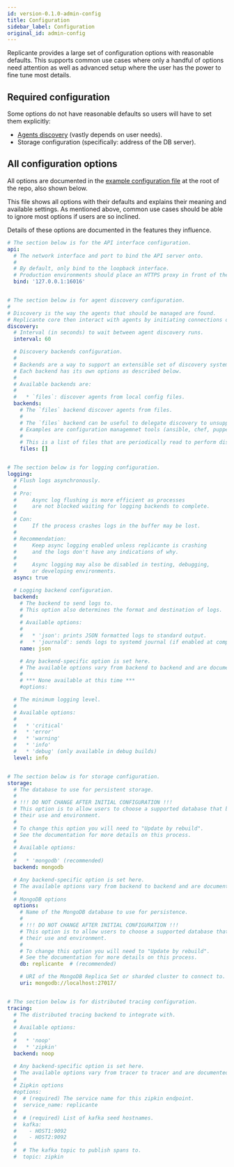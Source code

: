 ```yaml
---
id: version-0.1.0-admin-config
title: Configuration
sidebar_label: Configuration
original_id: admin-config
---
```


Replicante provides a large set of configuration options with reasonable defaults.
This supports common use cases where only a handful of options need attention
as well as advanced setup where the user has the power to fine tune most details.


## Required configuration
Some options do not have reasonable defaults so users will have to set them explicitly:

  * [Agents discovery](features-discovery.md) (vastly depends on user needs).
  * Storage configuration (specifically: address of the DB server).


## All configuration options
All options are documented in the
[example configuration file](https://github.com/replicante-io/replicante/blob/master/replicante.example.yaml)
at the root of the repo, also shown below.

This file shows all options with their defaults and explains their meaning and available settings.
As mentioned above, common use cases should be able to ignore most options if users are so inclined.

Details of these options are documented in the features they influence.

```yaml
# The section below is for the API interface configuration.
api:
  # The network interface and port to bind the API server onto.
  #
  # By default, only bind to the loopback interface.
  # Production environments should place an HTTPS proxy in front of the API.
  bind: '127.0.0.1:16016'


# The section below is for agent discovery configuration.
#
# Discovery is the way the agents that should be managed are found.
# Replicante core then interact with agents by initiating connections out to them.
discovery:
  # Interval (in seconds) to wait between agent discovery runs.
  interval: 60

  # Discovery backends configuration.
  #
  # Backends are a way to support an extensible set of discovery systems.
  # Each backend has its own options as described below.
  #
  # Available backends are:
  #
  #   * `files`: discover agents from local config files.
  backends:
    # The `files` backend discover agents from files.
    #
    # The `files` backend can be useful to delegate discovery to unsupported systems.
    # Examples are configuration managemnet tools (ansible, chef, puppet, ...).
    #
    # This is a list of files that are periodically read to perform discovery.
    files: []


# The section below is for logging configuration.
logging:
  # Flush logs asynchronously.
  #
  # Pro:
  #     Async log flushing is more efficient as processes
  #     are not blocked waiting for logging backends to complete.
  #
  # Con:
  #     If the process crashes logs in the buffer may be lost.
  #
  # Recommendation:
  #     Keep async logging enabled unless replicante is crashing
  #     and the logs don't have any indications of why.
  #
  #     Async logging may also be disabled in testing, debugging,
  #     or developing environments.
  async: true

  # Logging backend configuration.
  backend:
    # The backend to send logs to.
    # This option also determines the format and destination of logs.
    #
    # Available options:
    #
    #   * 'json': prints JSON formatted logs to standard output.
    #   * 'journald': sends logs to systemd journal (if enabled at compile time).
    name: json

    # Any backend-specific option is set here.
    # The available options vary from backend to backend and are documented below.
    #
    # *** None available at this time ***
    #options:

  # The minimum logging level.
  #
  # Available options:
  #
  #   * 'critical'
  #   * 'error'
  #   * 'warning'
  #   * 'info'
  #   * 'debug' (only available in debug builds)
  level: info


# The section below is for storage configuration.
storage:
  # The database to use for persistent storage.
  #
  # !!! DO NOT CHANGE AFTER INITIAL CONFIGURATION !!!
  # This option is to allow users to choose a supported database that best fits
  # their use and environment.
  #
  # To change this option you will need to "Update by rebuild".
  # See the documentation for more details on this process.
  #
  # Available options:
  #
  #   * 'mongodb' (recommended)
  backend: mongodb

  # Any backend-specific option is set here.
  # The available options vary from backend to backend and are documented below.
  #
  # MongoDB options
  options:
    # Name of the MongoDB database to use for persistence.
    #
    # !!! DO NOT CHANGE AFTER INITIAL CONFIGURATION !!!
    # This option is to allow users to choose a supported database that best fits
    # their use and environment.
    #
    # To change this option you will need to "Update by rebuild".
    # See the documentation for more details on this process.
    db: replicante  # (recommended)

    # URI of the MongoDB Replica Set or sharded cluster to connect to.
    uri: mongodb://localhost:27017/


# The section below is for distributed tracing configuration.
tracing:
  # The distributed tracing backend to integrate with.
  #
  # Available options:
  #
  #   * 'noop'
  #   * 'zipkin'
  backend: noop

  # Any backend-specific option is set here.
  # The available options vary from tracer to tracer and are documented below.
  #
  # Zipkin options
  #options:
  #  # (required) The service name for this zipkin endpoint.
  #  service_name: replicante
  #
  #  # (required) List of kafka seed hostnames.
  #  kafka:
  #    - HOST1:9092
  #    - HOST2:9092
  #
  #  # The kafka topic to publish spans to.
  #  topic: zipkin
```

